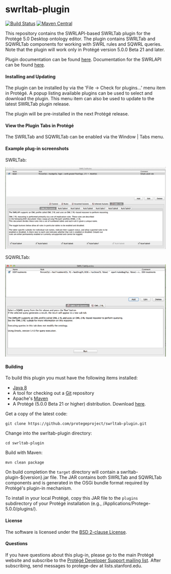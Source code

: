 # swrltab-plugin

[![Build Status](https://travis-ci.org/protegeproject/swrltab-plugin.svg?branch=master)](https://travis-ci.org/protegeproject/swrltab-plugin)
[![Maven Central](https://maven-badges.herokuapp.com/maven-central/edu.stanford.swrl/swrltab-plugin/badge.svg)](https://maven-badges.herokuapp.com/maven-central/edu.stanford.swrl/swrltab-plugin)

This repository contains the SWRLAPI-based SWRLTab plugin for the Protégé 5.0 Desktop ontology editor.
The plugin contains SWRLTab and SQWRLTab components for working with SWRL rules and SQWRL queries.
Note that the plugin will work only in Protégé version 5.0.0 Beta 21 and later.

Plugin documentation can be found [here](https://github.com/protegeproject/swrltab-plugin/wiki).
Documentation for the SWRLAPI can be found [here](https://github.com/protegeproject/swrlapi/wiki).

#### Installing and Updating

The plugin can be installed by via the 'File -> Check for plugins...' menu item in Protégé. 
A popup listing available plugins can be used to select and download the plugin.
This menu item can also be used to update to the latest SWRLTab plugin release.

The plugin will be pre-installed in the next Protégé release.

#### View the Plugin Tabs in Protégé

The SWRLTab and SQWRLTab can be enabled via the Window | Tabs menu.

#### Example plug-in screenshots

SWRLTab:

![SWRLTab](/img/SWRLTab.png?raw=true "SWRLTab")

SQWRLTab:

![SQWRLTab](/img/SQWRLTab.png?raw=true "SQWRLTab")

#### Building

To build this plugin you must have the following items installed:

+ [Java 8](http://www.oracle.com/technetwork/java/javase/downloads/index.html)
+ A tool for checking out a [Git](http://git-scm.com/) repository
+ Apache's [Maven](http://maven.apache.org/index.html)
+ A Protégé (5.0.0 Beta 21 or higher) distribution. Download [here](http://protege.stanford.edu/products.php#desktop-protege).

Get a copy of the latest code:

    git clone https://github.com/protegeproject/swrltab-plugin.git
    
Change into the swrltab-plugin directory:

    cd swrltab-plugin

Build with Maven:

    mvn clean package  

On build completion the ```target``` directory will contain a swrltab-plugin-${version}.jar file. 
The JAR contains both SWRLTab and SQWRLTab components and is generated in the OSGi bundle format required by Protégé's plugin-in mechanism.

To install in your local Protégé, copy this JAR file to the ```plugins``` subdirectory of your Protégé installation (e.g.,
/Applications/Protege-5.0.0/plugins/).  

#### License

The software is licensed under the [BSD 2-clause License](https://github.com/protegeproject/swrltab-plugin/blob/master/license.txt).

#### Questions

If you have questions about this plug-in, please go to the main
Protégé website and subscribe to the [Protégé Developer Support
mailing list](http://protege.stanford.edu/support.php#mailingListSupport).
After subscribing, send messages to protege-dev at lists.stanford.edu.

